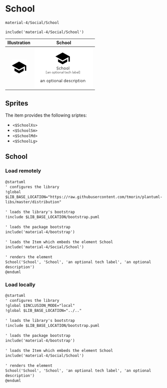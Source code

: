 # School


```text
material-4/Social/School
```

```text
include('material-4/Social/School')
```



| Illustration | School |
| :---: | :---: |
| ![illustration for Illustration](../../material-4/Social/School.png) | ![illustration for School](../../material-4/Social/School.Local.png) |



## Sprites
The item provides the following sriptes:

- `<$SchoolXs>`
- `<$SchoolSm>`
- `<$SchoolMd>`
- `<$SchoolLg>`





## School

### Load remotely
```plantuml
@startuml
' configures the library
!global $LIB_BASE_LOCATION="https://raw.githubusercontent.com/tmorin/plantuml-libs/master/distribution"

' loads the library's bootstrap
!include $LIB_BASE_LOCATION/bootstrap.puml

' loads the package bootstrap
include('material-4/bootstrap')

' loads the Item which embeds the element School
include('material-4/Social/School')

' renders the element
School('School', 'School', 'an optional tech label', 'an optional description')
@enduml
```

### Load locally
```plantuml
@startuml
' configures the library
!global $INCLUSION_MODE="local"
!global $LIB_BASE_LOCATION="../.."

' loads the library's bootstrap
!include $LIB_BASE_LOCATION/bootstrap.puml

' loads the package bootstrap
include('material-4/bootstrap')

' loads the Item which embeds the element School
include('material-4/Social/School')

' renders the element
School('School', 'School', 'an optional tech label', 'an optional description')
@enduml
```

